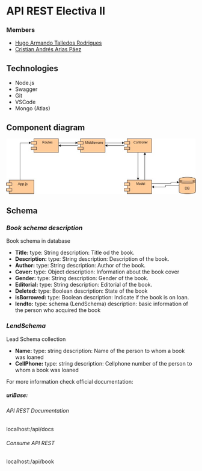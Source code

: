 # API REST Electiva II
### Members
- [Hugo Armando Talledos Rodrigues](https://github.com/HugoTalledos)
- [Cristian Andrés Arias Páez](https://github.com/AriasPaez)
## Technologies
- Node.js
- Swagger
- Git
- VSCode
- Mongo (Atlas)

## Component diagram
![Alt text](Diagram.jpg "Component diagrma")

## Schema
### _Book schema description_
Book schema in database
- **Title:**
 type: String
 description: Title od the book.
- **Description:**
type: String
description: Description of the book.
- **Author:**
type: String
description: Author of the book.
- **Cover:**
type: Object
description: Information about the book cover
- **Gender:**
type: String
description: Gender of the book.
- **Editorial:**
type: String
description: Editorial of the book.
- **Deleted:**
type: Boolean
description: State of the book 
- **isBorrowed:**
type: Boolean
description: Indicate if the book is on loan.
- **lendto:**
type: schema (LendSchema)
description: basic information of the person who acquired the book

### _LendSchema_
Lead Schema collection
- **Name:** 
type: string
description: Name of the person to whom a book was loaned
- **CellPhone:**
type: string
description: Cellphone number of the person to whom a book was loaned

For more information check official documentation: 
##### uriBase:
###### API REST Documentation
localhost:<PORT>/api/docs
###### Consume API REST
localhost:<PORT>/api/book
